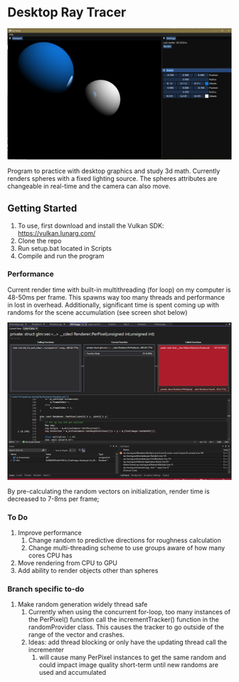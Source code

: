 # Desktop Ray Tracer

![](2022-12-29-14-58-10.png)

Program to practice with desktop graphics and study 3d math. Currently renders spheres with a fixed lighting source. The spheres attributes are changeable in real-time and the camera can also move.

## Getting Started

1. To use, first download and install the Vulkan SDK: https://vulkan.lunarg.com/
2. Clone the repo
3. Run setup.bat located in Scripts
4. Compile and run the program

### Performance

Current render time with built-in multithreading (for loop) on my computer is 48-50ms per frame. This spawns way too many threads and performance in lost in overhead. Additionally, significant time is spent coming up with randoms for the scene accumulation (see screen shot below)

![](2023-01-07-11-24-14.png)

By pre-calculating the random vectors on initialization, render time is decreased to 7-8ms per frame;

### To Do

1. Improve performance
   1. Change random to predictive directions for roughness calculation
   2. Change multi-threading scheme to use groups aware of how many cores CPU has
2. Move rendering from CPU to GPU
3. Add ability to render objects other than spheres

### Branch specific to-do

1. Make random generation widely thread safe
   1. Currently when using the concurrent for-loop, too many instances of the PerPixel() function call the incrementTracker() function in the randomProvider class. This causes the tracker to go outside of the range of the vector and crashes.
   2. Ideas: add thread blocking or only have the updating thread call the incrementer
      1. will cause many PerPixel instances to get the same random and could impact image quality short-term until new randoms are used and accumulated
